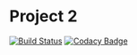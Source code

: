 # Project 2

[![Build Status](https://travis-ci.com/testowanieaplikacjijavaug/projekt2-inql.svg?token=3kJQswsH2SS3Xnj1fhuG&branch=master)](https://travis-ci.com/testowanieaplikacjijavaug/projekt2-inql)
[![Codacy Badge](https://api.codacy.com/project/badge/Grade/0e1a817c287447398b05a981b1edc120)](https://www.codacy.com?utm_source=github.com&amp;utm_medium=referral&amp;utm_content=testowanieaplikacjijavaug/projekt2-inql&amp;utm_campaign=Badge_Grade)
